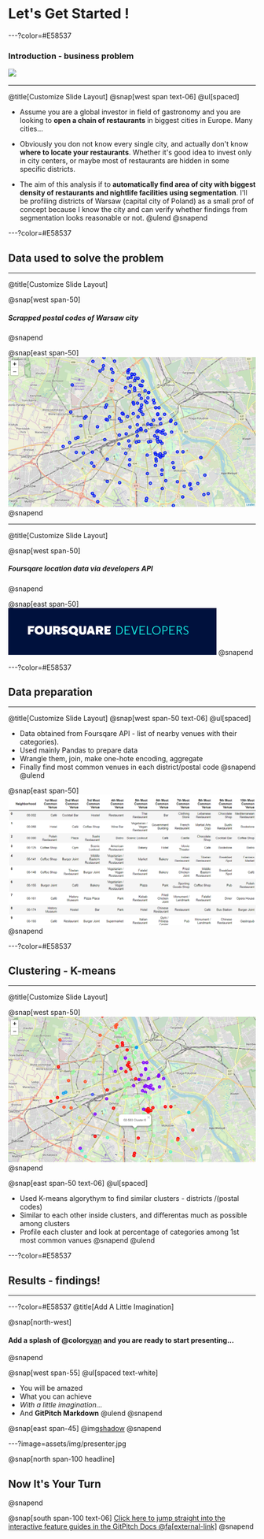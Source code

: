 # Let's Get Started !

---?color=#E58537
### **Introduction - business problem**

![](assets/img/presentation.png)


---
@title[Customize Slide Layout]
@snap[west span text-06]
@ul[spaced]
- Assume you are a global investor in field of gastronomy and you are looking to **open a chain of restaurants** in biggest cities in Europe. Many cities...


- Obviously you don not know every single city, and actually don't know **where to locate your restaurants**. Whether it's good idea to invest only in city centers, or maybe most of restaurants are hidden in some specific districts.


- The aim of this analysis if to **automatically find area of city with biggest density of restaurants and nightlife facilities using segmentation**. I'll be profiling districts of Warsaw (capital city of Poland) as a small prof of concept because I know the city and can verify whether findings from segmentation looks reasonable or not.
@ulend
@snapend

---?color=#E58537

## Data used to solve the problem

---

@title[Customize Slide Layout]

@snap[west span-50]
##### Scrapped postal codes of Warsaw city
@snapend

@snap[east span-50]
![](assets/img/map1s.png)
@snapend

---

@title[Customize Slide Layout]

@snap[west span-50]
##### Foursqare location data via developers API
@snapend

@snap[east span-50]
![](assets/img/4s.png)
@snapend

---?color=#E58537

## Data preparation

---
@title[Customize Slide Layout]
@snap[west span-50  text-06]
@ul[spaced]
- Data obtained from Foursqare API - list of nearby venues with their categories).
- Used mainly Pandas to prepare data 
- Wrangle them, join, make one-hote encoding, aggregate
- Finally find most common venues in each district/postal code
@snapend
@ulend

@snap[east span-50]
![](assets/img/one_hot_grouped2.png)
@snapend


---?color=#E58537

## Clustering - K-means

---

@title[Customize Slide Layout]

@snap[west span-50]
![](assets/img/map2s_clusters.png)
@snapend


@snap[east span-50  text-06]
@ul[spaced]
- Used K-means algorythym to find similar clusters - districts /(postal codes) 
- Similar to each other inside clusters, and differentas much as possible among clusters
- Profile each cluster and look at percentage of categories among 1st most common vanues
@snapend
@ulend

---?color=#E58537

## Results - findings!

---



---?color=#E58537
@title[Add A Little Imagination]

@snap[north-west]
#### Add a splash of @color[cyan](**color**) and you are ready to start presenting...
@snapend

@snap[west span-55]
@ul[spaced text-white]
- You will be amazed
- What you can achieve
- *With a little imagination...*
- And **GitPitch Markdown**
@ulend
@snapend

@snap[east span-45]
@img[shadow](assets/img/conference.png)
@snapend

---?image=assets/img/presenter.jpg

@snap[north span-100 headline]
## Now It's Your Turn
@snapend

@snap[south span-100 text-06]
[Click here to jump straight into the interactive feature guides in the GitPitch Docs @fa[external-link]](https://gitpitch.com/docs/getting-started/tutorial/)
@snapend
